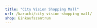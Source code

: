 ```yaml
---
title: "City Vision Shopping Mall"
url: /karachi/city-vision-shopping-mall/
shop: Einkaufszentrum
---
```

